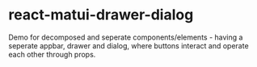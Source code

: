 # react-matui-drawer-dialog
Demo for decomposed and seperate components/elements - having a seperate appbar, drawer and dialog, where buttons interact and operate each other through props.
